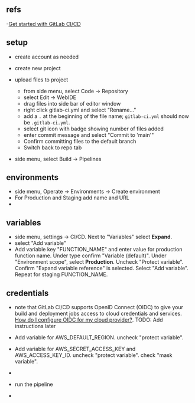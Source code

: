 
## refs
-[Get started with GitLab CI/CD](https://docs.gitlab.com/ee/ci/index.html)

## setup
- create account as needed
- create new project
- upload files to project 
  - from side menu, select Code -> Repository
  - select Edit -> WebIDE
  - drag files into side bar of editor window
  - right click gitlab-ci.yml and select "Rename..."
  - add a `.` at the beginning of the file name; `gitlab-ci.yml` should now be `.gitlab-ci.yml`.
  - select git icon with badge showing number of files added
  - enter commit message and select "Commit to 'main'"
  - Confirm committing files to the default branch
  - Switch back to repo tab

- side menu, select Build -> Pipelines

## environments
- side menu, Operate -> Environments -> Create environment
- For Production and Staging add name and URL
- 

## variables
- side menu, settings -> CI/CD. Next to "Variables" select **Expand**.
- select "Add variable"
- Add variable key "FUNCTION_NAME" and enter value for production function name.  Under type confirm "Variable (default)".  Under "Environment scope", select **Production**.  Uncheck "Protect variable".  Confirm "Expand variable reference" is selected.  Select "Add variable".  Repeat for staging FUNCTION_NAME.

## credentials
- note that GitLab CI/CD supports OpenID Connect (OIDC) to give your build and deployment jobs access to cloud credentials and services. [How do I configure OIDC for my cloud provider?](https://gitlab.com/help/ci/cloud_services/index#oidc-authorization-with-your-cloud-provider).  TODO: Add instructions later
- Add variable for AWS_DEFAULT_REGION.  uncheck "protect variable".
- Add variable for AWS_SECRET_ACCESS_KEY and AWS_ACCESS_KEY_ID.  uncheck "protect variable". check "mask variable".
- 

- run the pipeline
- 